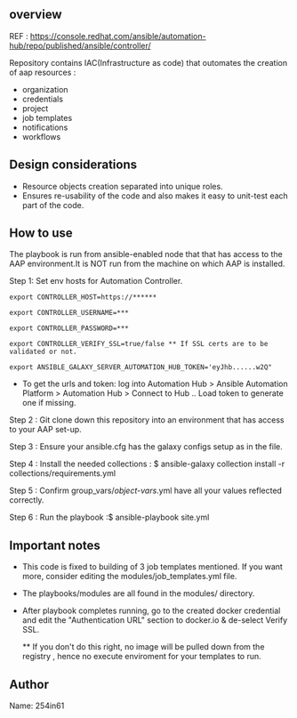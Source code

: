 ## overview

REF : https://console.redhat.com/ansible/automation-hub/repo/published/ansible/controller/

Repository contains IAC(Infrastructure as code) that outomates the creation of aap resources :
- organization
- credentials
- project
- job templates
- notifications
- workflows 

## Design considerations
- Resource objects creation separated into unique roles.
- Ensures re-usability of the code and also makes it easy to unit-test each part of the code.

## How to use

The playbook is run from ansible-enabled node that that has access to the AAP environment.It is NOT run from the machine on which AAP is installed.

Step 1: Set env hosts for Automation Controller.

    export CONTROLLER_HOST=https://******

    export CONTROLLER_USERNAME=***

    export CONTROLLER_PASSWORD=***

    export CONTROLLER_VERIFY_SSL=true/false ** If SSL certs are to be validated or not.

    export ANSIBLE_GALAXY_SERVER_AUTOMATION_HUB_TOKEN='eyJhb......w2Q" 

   - To get the urls and token:
     log into Automation Hub > Ansible Automation Platform  > Automation Hub > Connect to Hub .. Load token to generate one if missing.

Step 2 : Git clone down this repository into an environment that has access to your AAP set-up.

Step 3 : Ensure your ansible.cfg has the galaxy configs setup as in the file.

Step 4 : Install the needed collections : $ ansible-galaxy collection install -r collections/requirements.yml

Step 5 : Confirm group_vars/*object-vars*.yml have all your values reflected correctly.

Step 6 : Run the playbook :$ ansible-playbook site.yml


## Important notes

- This code is fixed to building of 3 job templates mentioned. If you want more, consider editing the modules/job_templates.yml file.

- The playbooks/modules are all found in the modules/ directory.

- After playbook completes running, go to the created docker credential and edit the "Authentication URL" section to docker.io & de-select Verify SSL.

  ** If you don't do this right, no image will be pulled down from the registry , hence no execute enviroment for your templates to run.

## Author
Name: 254in61


